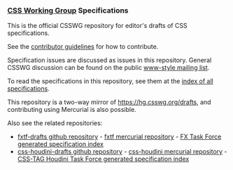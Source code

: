 ### [CSS Working Group](https://www.w3.org/Style/CSS/) Specifications

This is the official CSSWG repository for editor's drafts of CSS specifications.

See the [contributor guidelines](CONTRIBUTING.md) for how to contribute.

Specification issues are discussed as issues in this repository. 
General CSSWG discussion can be found on the public 
[www-style mailing list](https://lists.w3.org/Archives/Public/www-style/).

To read the specifications in this repository, see them at the
[index of all specifications](https://drafts.csswg.org/).

This repository is a two-way mirror of https://hg.csswg.org/drafts, and
contributing using Mercurial is also possible.

Also see the related repositories:
* [fxtf-drafts github repository](https://github.com/w3c/fxtf-drafts/) - [fxtf mercurial repository](https://hg.fxtf.org/drafts/) - [FX Task Force generated specification index](https://drafts.fxtf.org/)
* [css-houdini-drafts github repository](https://github.com/w3c/css-houdini-drafts/) - [css-houdini mercurial repository](https://hg.css-houdini.org/drafts/) - [CSS-TAG Houdini Task Force generated specification index](https://drafts.css-houdini.org/)
